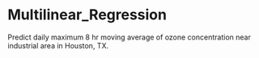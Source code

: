 # Multilinear_Regression
Predict daily maximum 8 hr moving average of ozone concentration near industrial area in Houston, TX. 

